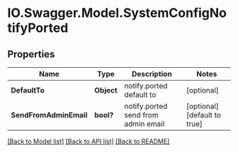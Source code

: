 # IO.Swagger.Model.SystemConfigNotifyPorted
## Properties

Name | Type | Description | Notes
------------ | ------------- | ------------- | -------------
**DefaultTo** | **Object** | notify.ported default to | [optional] 
**SendFromAdminEmail** | **bool?** | notify.ported send from admin email | [optional] [default to true]

[[Back to Model list]](../README.md#documentation-for-models) [[Back to API list]](../README.md#documentation-for-api-endpoints) [[Back to README]](../README.md)

